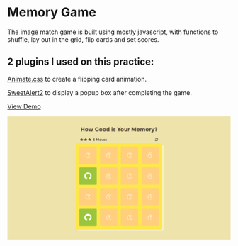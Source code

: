 # Memory Game
The image match game is built using mostly javascript, with functions to shuffle, lay out in the grid, flip cards and set scores.  

## 2 plugins I used on this practice:
[Animate.css](https://github.com/daneden/animate.css) to create a flipping card animation.

[SweetAlert2](https://limonte.github.io/sweetalert2/) to display a popup box after completing the game.  

[View Demo](https://chinyi3005.github.io/100websites/17-memory-game)

![how good is your memory](./demo-memory-game.png)
